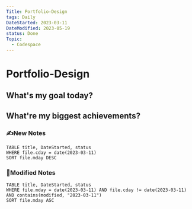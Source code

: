 ```yaml
---
Title: Portfolio-Design
tags: Daily
DateStarted: 2023-03-11
DateModified: 2023-05-19
status: Done
Topic:
  - Codespace
---
```


# Portfolio-Design

## What's my goal today?

## What're my biggest achievements?

### ✍️New Notes

```dataview
TABLE title, DateStarted, status
WHERE file.cday = date(2023-03-11)
SORT file.mday DESC
```

### 📝Modified Notes

```dataview
TABLE title, DateStarted, status
WHERE file.mday = date(2023-03-11) AND file.cday != date(2023-03-11) AND contains(modified, "2023-03-11")
SORT file.mday ASC
```
